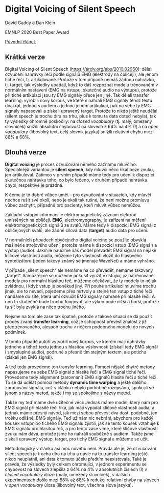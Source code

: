 # Digital Voicing of Silent Speech

David Gaddy a Dan Klein

EMNLP 2020 Best Paper Award

[Původní článek](https://www.aclweb.org/anthology/2020.emnlp-main.445/)

## Krátká verze

Digital Voicing of Silent Speech (https://arxiv.org/abs/2010.02960): dělali ozvučení nahrávky řeči podle signálů EMG (elektrody na obličeji), ale jenom tiché řeči, tj. artikulované. Protože v tom případě nemáš žádnou nahrávku, tj. target, tak výsledky upadají, když to dáš rozpoznat modelu trénovaném v normálním nastavení (EMG na vstupu, skutečné audio na výstupu), protože při tiché artikulaci jsou ty EMG signály přece jen jiné. Tak dělali transfer learning: vyrobili nový korpus, ve kterém nahráli EMG signály téhož textu dvakrát, jednou s audiem a jednou jenom artikulaci, pak na sebe ty EMG signály napasovali a získali upravený target. Protože to nikdo ještě neudělal (silent speech je trochu díra na trhu, plus k tomu ta data doteď nebyla), tak ty výsledky ohromně poskočily: na *closed vocabulary* (tj. malý, omezený slovníček) snížili absolutní chybovost na slovech z 64% na 4% (!) a na *open vocabulary* (libovolný text, celý slovník jazyka) snížili relativní chybu mezi 88% a 68%.

## Dlouhá verze

**Digital voicing** je proces ozvučování němého záznamu mluvčího. Speciálnější variantou je **silent speech**, kdy mluvčí něco říkal beze zvuku, jen artikuloval. Zatímco v prvním případě máme tedy pro učení k dispozici skutečnou nahrávku toho, co bylo řečeno, v druhém případě nahrávka chybí, respektive je prázdná.

K čemu je to dobré vůbec umět – pro ozvučování v situacích, kdy mluvčí nechce rušit své okolí, nebo je okolí tak rušné, že není možné promluvu vůbec zachytit, případně pro pacienty, kteří mluvit vůbec nemůžou.

Základní vstupní informací je elektromagnetický záznam elektrod umístěných na obličeji. **EMG**, electromyography, je zařízení na měření elektromagnetických signálů ze svalů. Máme tedy k dispozici EMG signál z obličejových svalů, ale žádné cílová data (**target**) audio data pro učení.

V normálních případech obyčejného digital voicing se použije obvyklá mašinérie strojového učení, protože máme k dispozici vstup (EMG signál) a výstup (audio). Jakmile naučíme náš model převádět EMG signál na nějaké klíčové vlastnosti audia, můžeme tyto vlastnosti vložit do hlasového syntetizátoru (jeden takový známý se jmenuje WaveNet) a máme vyhráno.

V případe „silent speech“ ale nemáme na co převádět, nemáme takzvaný „target“. Samozřejmě se můžeme pokusit využít existující, již natrénované modely pro normální hlasitou řeč, můžeme očekávat, že ty modely to nějak zvládnou, i když vstup je poněkud jiný. Při pouhé artikulaci mluvíme trochu jinak, ale to nevadí, pojedeme přes mrtvoly a stejně ten vstup z tiché řeči nandáme do sítě, která umí ozvučit EMG signály nahrané při hlasité řeči. A ono to skutečně bude trochu fungovat, ale výkon bude nižší a horší, protože ta síť byla zvyklá na něco trochu jiného.

Nejsme na tom ale zase tak špatně, protože v takové situaci se dá použít proces zvaný **transfer learning**, což je schopnost převést znalost z již předtrénovaného, alespoň trochu v něčem podobného modelu do nových podmínek. 

V tomto případě autoři vytvořili nový korpus, ve kterém mají nahrávky jednoho a téhož textu jednou s hlasitou výslovností (získali tedy EMG signál i smysluplné audio), podruhé s přesně tím stejným textem, ale potichu (získali jen EMG signál).

A teď tedy provedeme ten transfer learning. Pomocí nějaké chytré metody napasujeme na sebe EMG signál z hlasité řeči a EMG signál tiché řeči. Provedeme tedy alignment (zarovnání) EMG signálů hlasité řeči a tiché řeči. To se dá udělat pomocí metody **dynamic time warping** a ještě dalšího zpracování signálu, což v článku nebylo podrobně rozepsáno, spokojili se jenom s názvy metod, takže i my se spokojíme s názvy metod.

Takže my teď máme dvě užitečné věci: Jednak máme model, který nám pro EMG signál při hlasité řeči říká, jak mají vypadat klíčové vlastnosti audia; a jednak máme přesný návod, jak mezi sebou převést dva dosti podobné, jen trošku odlišné, EMG signály. Teď už nám nic nebrání, abychom pro každý kousek vstupního tichého EMG signálu zjistili, jak se tento kousek vztahuje k EMG signálu pro hlasitou řeč, a pro tento zase víme, které klíčové vlastnosti zvuku nám dává, protože jsme ho nahráli souběžně s audiem. Takže jsme získali upravený výstup, target, pro tichý EMG signál a můžeme se učit.

Metodologicky v článku asi moc nového není. Pravda ale je, že ozvučování silent speech je trochu díra na trhu a navíc na to transfer learning ještě nikdo neuplatnil, ani data k tomuto účelu předtím neexistovala. Také je pravda, že výsledky byly celkem ohromující, v jednom experimentu se chybovost na slovech zlepšila z 64% na 4% v absolutních číslech (!) v *closed vocabulary* úloze (malý, omezený slovníček), v dalších experimentech došlo mezi 88% až 68% k redukci relativní chyby na slovech v *open vocabulary* úloze (libovolný text, všechna slova jazyka).
